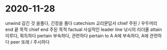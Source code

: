 # 2020-11-28
unwind 감긴 것 을풀다, 긴장을 풀다
catechism 교리문답서
chief 주된 / 우두머리
end 끝 목적
chief end 주된 목적
factual 사실적인
leader line 낚시의 리더줄
attain 이루다, 획득하다
pertain 부속하다, 관련하다
pertain to A A에 부속하다, A에 관련하다
peer 또래 / 주시하다
